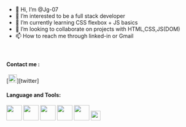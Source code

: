 - 👋 Hi, I’m @Jg-07
- 👀 I’m interested to be a full stack developer
- 🌱 I’m currently learning CSS flexbox  + JS basics
- 💞️ I’m looking to collaborate on projects with HTML,CSS,JS(DOM)
- 📫 How to reach me through linked-in or Gmail
<br />

#### Contact me : 
[<img width="22px" src="https://user-images.githubusercontent.com/73826061/111095648-eed31700-8563-11eb-878e-0f1c28000974.png"/>][twitter]

#### Language and Tools: 
<div>
  
<img src="https://user-images.githubusercontent.com/73826061/111089502-3781d480-8552-11eb-9419-2488c34eff7d.png" width= 40px hight=40px  style="padding=10px;"/>     <img src="https://user-images.githubusercontent.com/73826061/111090149-b4ae4900-8554-11eb-8494-277c7b0010f9.png" width= 40px hight=40px style="padding=10px;"/>      <img src="https://user-images.githubusercontent.com/73826061/111090130-9ea08880-8554-11eb-9c73-8b4c6a5ab0be.png"  width= 40px hight=40px style="padding=10px;"/>     <img src="https://user-images.githubusercontent.com/73826061/111090047-42d5ff80-8554-11eb-8611-f556fd34b8b3.png" width= 40px hight=40px style="padding=10px;"/>   <img src="https://user-images.githubusercontent.com/73826061/111093031-ce07c300-855d-11eb-812a-18b7e9161af7.png" width= 40px hight=40px style="padding=10px;"/>  <img src="https://user-images.githubusercontent.com/73826061/111094632-b4687a80-8561-11eb-911f-d50fa8c6c43a.png" width= 25px hight=25px style="padding=10px;"/> 
</div>


<!---
Jg-07/Jg-07 is a ✨ special ✨ repository because its `README.md` (this file) appears on your GitHub profile.
You can click the Preview link to take a look at your changes.
--->
